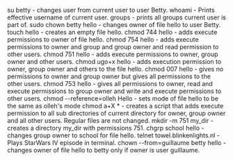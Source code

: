 su betty - changes user from current user to user Betty.
whoami - Prints effective username of current user.
groups - prints all groups current user is part of.
sudo chown betty hello - changes owner of file hello to user Betty.
touch hello - creates an empty file hello.
chmod 744 hello - adds execute permissions to owner of file hello.
chmod 754 hello - adds execute permissions to owner and group and group owner and read permission to other users.
chmod 751 hello - adds execute permissions to owner, group owner and other users.
chmod ugo+x hello - adds execution permission to owner, group owner and others to the file hello.
chmod 007 hello - gives no permissions to owner and group owner but gives all permissions to the other users.
chmod 753 hello - gives all permissions to owner, read and execute permissions to group owner and write and execute permissions to other users.
chmod --reference=olleh Hello - sets mode of file hello to be the same as olleh's mode
chmod a+X * - creates a script that adds execute permission to all sub directories of current directory for owner, group owner and all other users. Regular files are not changed.
mkdir -m 751 my_dir - creates a directory my_dir with permissions 751.
chgrp school hello - changes group owner to school for file hello.
telnet towel.blinkenlights.nl - Plays StarWars IV episode in terminal.
chown --from=guillaume betty hello - changes owner of file hello to betty only if owner is user guillaume.

